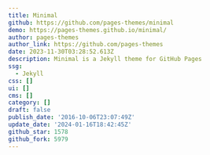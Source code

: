 ```yaml
---
title: Minimal
github: https://github.com/pages-themes/minimal
demo: https://pages-themes.github.io/minimal/
author: pages-themes
author_link: https://github.com/pages-themes
date: 2023-11-30T03:28:52.613Z
description: Minimal is a Jekyll theme for GitHub Pages
ssg:
  - Jekyll
css: []
ui: []
cms: []
category: []
draft: false
publish_date: '2016-10-06T23:07:49Z'
update_date: '2024-01-16T18:42:45Z'
github_star: 1578
github_fork: 5979
---
```

